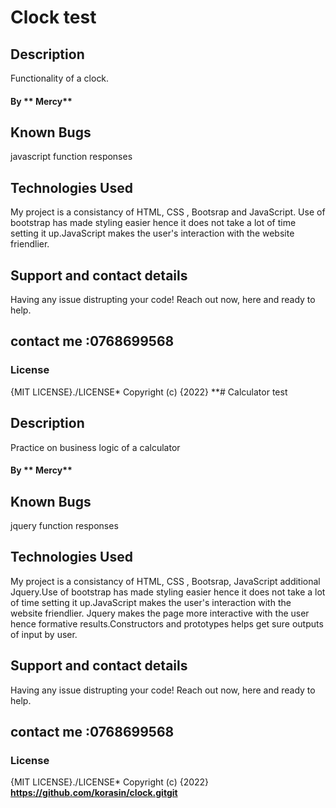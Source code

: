 # Clock test
## Description
Functionality of a clock.
#### By ** Mercy**
  
## Known Bugs
javascript function responses
## Technologies Used
My project is a consistancy of HTML, CSS , Bootsrap and JavaScript. Use of bootstrap has made styling easier hence it does not take a lot of time setting it up.JavaScript makes the user's interaction with the website friendlier. 
## Support and contact details
Having any issue distrupting your code!
Reach out now, here and ready to help.
## contact me :0768699568
### License
{MIT LICENSE}./LICENSE*
Copyright (c) {2022} **# Calculator test 
## Description
Practice on business logic of a calculator
#### By ** Mercy**
  
## Known Bugs
jquery function responses
## Technologies Used
My project is a consistancy of HTML, CSS , Bootsrap, JavaScript additional Jquery.Use of bootstrap has made styling easier hence it does not take a lot of time setting it up.JavaScript makes the user's interaction with the website friendlier. Jquery makes the page more interactive with the user hence formative results.Constructors and prototypes helps get sure outputs of input by user.
## Support and contact details
Having any issue distrupting your code!
Reach out now, here and ready to help.
## contact me :0768699568
### License
{MIT LICENSE}./LICENSE*
Copyright (c) {2022} **https://github.com/korasin/clock.gitgit**

